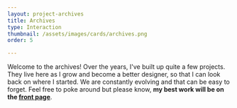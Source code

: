 ```yaml
---
layout: project-archives
title: Archives
type: Interaction
thumbnail: /assets/images/cards/archives.png
order: 5

---
```


Welcome to the archives! Over the years, I've built up quite a few projects. They live here as I grow and become a better designer, so that I can look back on where I started. We are constantly evolving and that can be easy to forget. Feel free to poke around but please know, **my best work will be on the [front page](/)**.
